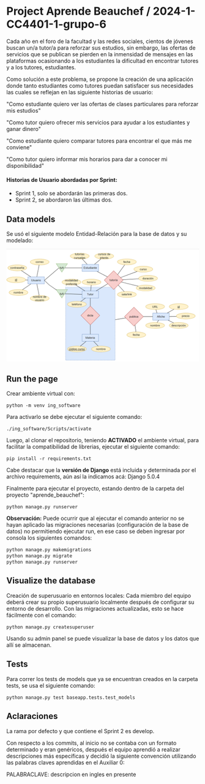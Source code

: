 # Project Aprende Beauchef / 2024-1-CC4401-1-grupo-6

Cada año en el foro de la facultad y las redes sociales, cientos de jóvenes buscan un/a tutor/a para reforzar sus estudios, sin embargo, las ofertas de servicios que se publican se pierden en la inmensidad de mensajes en las plataformas ocasionando a los estudiantes la dificultad en encontrar tutores y a los tutores, estudiantes. 

Como solución a este problema, se propone la creación de una aplicación donde tanto estudiantes como tutores puedan satisfacer sus necesidades las cuales se reflejan en las siguiente historias de usuario:

  "Como estudiante quiero ver las ofertas de clases particulares para reforzar mis estudios"
  
  "Como tutor quiero ofrecer mis servicios para ayudar a los estudiantes y ganar dinero"
  
  "Como estudiante quiero comparar tutores para encontrar el que más me conviene"
  
  "Como tutor quiero informar mis horarios para dar a conocer mi disponibilidad"

#### Historias de Usuario abordadas por Sprint:
- Sprint 1, solo se abordarán las primeras dos.
- Sprint 2, se abordaron las últimas dos.

## Data models

Se usó el siguiente modelo Entidad-Relación para la base de datos y su modelado:

![Modelo Entidad-Relacion](/readme_assets/modeloEntidadRelacion.png  "Modelo Entidad Relacion")

## Run the page

Crear ambiente virtual con:
```
python -m venv ing_software
```

Para activarlo se debe ejecutar el siguiente comando:

```
./ing_software/Scripts/activate
```

Luego, al clonar el repositorio, teniendo **ACTIVADO** el ambiente virtual, para facilitar la compatibilidad de librerias, ejecutar el siguiente comando:

```
pip install -r requirements.txt
```

Cabe destacar que la **versión de Django** está incluida y determinada por el archivo requirements, aún así la indicamos acá: Django 5.0.4

Finalmente para ejecutar el proyecto, estando dentro de la carpeta del proyecto "aprende_beauchef":
```
python manage.py runserver 
```

**Observación:** Puede ocurrir que al ejecutar el comando anterior no se hayan aplicado las migraciones necesarias (configuración de la base de datos) no permitiendo ejecutar run, en ese caso se deben ingresar por consola los siguientes comandos:

```
python manage.py makemigrations
python manage.py migrate
python manage.py runserver
```

## Visualize the database 
Creación de superusuario en entornos locales: Cada miembro del equipo deberá crear su propio superusuario localmente después de configurar su entorno de desarrollo. Con las migraciones actualizadas, esto se hace fácilmente con el comando: 

```
python manage.py createsuperuser
```

Usando su admin panel se puede visualizar la base de datos y los datos que allí se almacenan.

## Tests 
Para correr los tests de models que ya se encuentran creados en la carpeta tests, se usa el siguiente comando:
```
python manage.py test baseapp.tests.test_models
```

## Aclaraciones
La rama por defecto y que contiene el Sprint 2 es develop.

Con respecto a los commits, al inicio no se contaba con un formato determinado y eran genéricos, después el equipo aprendió a realizar descripciones más específicas y decidió la siguiente convención utilizando las palabras claves aprendidas en el Auxiliar 0:

PALABRACLAVE: descripcion en ingles en presente
